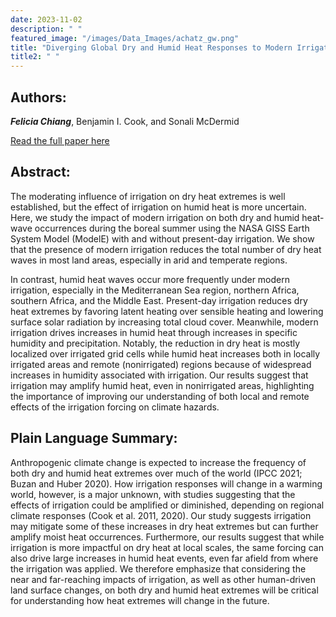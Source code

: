 ```yaml
---
date: 2023-11-02
description: " "
featured_image: "/images/Data_Images/achatz_gw.png"
title: "Diverging Global Dry and Humid Heat Responses to Modern Irrigation"
title2: " "
---
```

## Authors:
***Felicia Chiang***, Benjamin I. Cook, and Sonali McDermid

[Read the full paper here](https://doi.org/10.1175/EI-D-23-0006.1)
## Abstract:
The moderating influence of irrigation on dry heat extremes is well established, but the effect of irrigation on humid heat is more uncertain. Here, we study the impact of modern irrigation on both dry and humid heat-wave occurrences during the boreal summer using the NASA GISS Earth System Model (ModelE) with and without present-day irrigation. We show that the presence of modern irrigation reduces the total number of dry heat waves in most land areas, especially in arid and temperate regions.
<!--more-->
In contrast, humid heat waves occur more frequently under modern irrigation, especially in the Mediterranean Sea region, northern Africa, southern Africa, and the Middle East. Present-day irrigation reduces dry heat extremes by favoring latent heating over sensible heating and lowering surface solar radiation by increasing total cloud cover. Meanwhile, modern irrigation drives increases in humid heat through increases in specific humidity and precipitation. Notably, the reduction in dry heat is mostly localized over irrigated grid cells while humid heat increases both in locally irrigated areas and remote (nonirrigated) regions because of widespread increases in humidity associated with irrigation. Our results suggest that irrigation may amplify humid heat, even in nonirrigated areas, highlighting the importance of improving our understanding of both local and remote effects of the irrigation forcing on climate hazards.

## Plain Language Summary:
Anthropogenic climate change is expected to increase the frequency of both dry and humid heat extremes over much of the world (IPCC 2021; Buzan and Huber 2020). How irrigation responses will change in a warming world, however, is a major unknown, with studies suggesting that the effects of irrigation could be amplified or diminished, depending on regional climate responses (Cook et al. 2011, 2020). Our study suggests irrigation may mitigate some of these increases in dry heat extremes but can further amplify moist heat occurrences. Furthermore, our results suggest that while irrigation is more impactful on dry heat at local scales, the same forcing can also drive large increases in humid heat events, even far afield from where the irrigation was applied. We therefore emphasize that considering the near and far-reaching impacts of irrigation, as well as other human-driven land surface changes, on both dry and humid heat extremes will be critical for understanding how heat extremes will change in the future.
